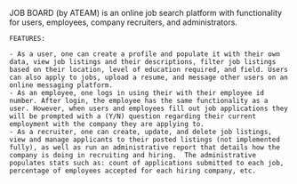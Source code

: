 JOB BOARD (by ATEAM)
        is an online job search platform with functionality for users, employees, company recruiters, and administrators. 
	
	FEATURES: 
	
	- As a user, one can create a profile and populate it with their own data, view job listings and their descriptions, filter job listings based on their location, level of education required, and field. Users can also apply to jobs, upload a resume, and message other users on an online messaging platform. 
	- As an employee, one logs in using their with their employee id number. After login, the employee has the same functionality as a user. However, when users and employees fill out job applications they will be prompted with a (Y/N) question regarding their current employment with the company they are applying to.  
	- As a recruiter, one can create, update, and delete job listings, view and manage applicants to their posted listings (not implemented fully), as well as run an administrative report that details how the company is doing in recruiting and hiring.  The administrative populates stats such as: count of applications submitted to each job, percentage of employees accepted for each hiring company, etc. 
